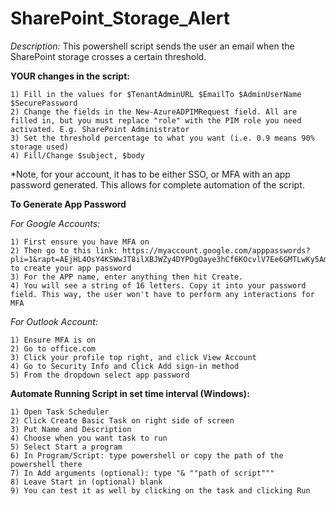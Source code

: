 # SharePoint_Storage_Alert

*Description:* This powershell script sends the user an email when the SharePoint storage crosses a certain threshold.

**YOUR changes in the script:**

    1) Fill in the values for $TenantAdminURL $EmailTo $AdminUserName $SecurePassword
    2) Change the fields in the New-AzureADPIMRequest field. All are filled in, but you must replace "role" with the PIM role you need activated. E.g. SharePoint Administrator
    3) Set the threshold percentage to what you want (i.e. 0.9 means 90% storage used)
    4) Fill/Change $subject, $body
*Note, for your account, it has to be either SSO, or MFA with an app password generated. This allows for complete automation of the script.

**To Generate App Password**

*For Google Accounts:*

    1) First ensure you have MFA on
    2) Then go to this link: https://myaccount.google.com/apppasswords?pli=1&rapt=AEjHL4OsY4KSWwJT8ilXBJWZy4DYPOgOaye3hCf6KOcvlV7Ee6GMTLwKy5AmQAxTFPvSzHEOnHDgFY91il_AYtlHQIlxcpPGt7DNHGeawvQGGIn22czV8ws to create your app password
    3) For the APP name, enter anything then hit Create.
    4) You will see a string of 16 letters. Copy it into your password field. This way, the user won't have to perform any interactions for MFA
*For Outlook Account:*

    1) Ensure MFA is on
    2) Go to office.com
    3) Click your profile top right, and click View Account
    4) Go to Security Info and Click Add sign-in method
    5) From the dropdown select app password

**Automate Running Script in set time interval (Windows):**

    1) Open Task Scheduler
    2) Click Create Basic Task on right side of screen
    3) Put Name and Description
    4) Choose when you want task to run
    5) Select Start a program
    6) In Program/Script: type powershell or copy the path of the powershell there
    7) In Add arguments (optional): type "& ""path of script"""
    8) Leave Start in (optional) blank
    9) You can test it as well by clicking on the task and clicking Run
